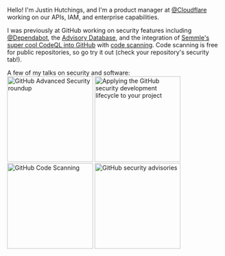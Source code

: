 Hello! I'm Justin Hutchings, and I'm a product manager at [@Cloudflare](https://github.com/cloudflare) working on our APIs, IAM, and enterprise capabilities. 

I was previously at GitHub working on security features including [@Dependabot](https://github.com/dependabot), the [Advisory Database](https://github.com/advisories), and the integration of [Semmle's super cool CodeQL into GitHub](https://semmle.com/) with [code scanning](https://docs.github.com/en/free-pro-team@latest/github/finding-security-vulnerabilities-and-errors-in-your-code/about-code-scanning). Code scanning is free for public repositories, so go try it out (check your repository's security tab!). 

A few of my talks on security and software:<br/>
<a href="https://www.youtube.com/watch?v=T_-Tn81b4lc"><img src="http://img.youtube.com/vi/T_-Tn81b4lc/0.jpg" alt="GitHub Advanced Security roundup" width="200rem"></a>
<a href="https://www.youtube.com/watch?v=R9JvD7hzJBg&t=1s&ab_channel=GitHub"><img src="http://img.youtube.com/vi/R9JvD7hzJBg/0.jpg" alt="Applying the GitHub security development lifecycle to your project" width="200rem"></a>
<a href="http://www.youtube.com/watch?v=z0wvGf3O69E"><img src="http://img.youtube.com/vi/z0wvGf3O69E/0.jpg" alt="GitHub Code Scanning" width="200rem"></a>
<a href="http://www.youtube.com/watch?v=T9QCKPoaQJ0"><img src="http://img.youtube.com/vi/T9QCKPoaQJ0/0.jpg" alt="GitHub security advisories" width="200rem"></a>
